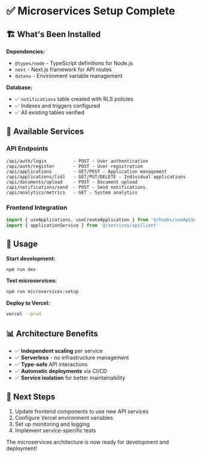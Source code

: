 # ✅ Microservices Setup Complete

## 🏗️ What's Been Installed

**Dependencies:**
- `@types/node` - TypeScript definitions for Node.js
- `next` - Next.js framework for API routes
- `dotenv` - Environment variable management

**Database:**
- ✅ `notifications` table created with RLS policies
- ✅ Indexes and triggers configured
- ✅ All existing tables verified

## 🚀 Available Services

### API Endpoints
```
/api/auth/login          - POST - User authentication
/api/auth/register       - POST - User registration
/api/applications        - GET/POST - Application management
/api/applications/[id]   - GET/PUT/DELETE - Individual applications
/api/documents/upload    - POST - Document upload
/api/notifications/send  - POST - Send notifications
/api/analytics/metrics   - GET - System analytics
```

### Frontend Integration
```typescript
import { useApplications, useCreateApplication } from '@/hooks/useApiServices'
import { applicationService } from '@/services/apiClient'
```

## 🔧 Usage

**Start development:**
```bash
npm run dev
```

**Test microservices:**
```bash
npm run microservices:setup
```

**Deploy to Vercel:**
```bash
vercel --prod
```

## 📊 Architecture Benefits

- ✅ **Independent scaling** per service
- ✅ **Serverless** - no infrastructure management
- ✅ **Type-safe** API interactions
- ✅ **Automatic deployments** via CI/CD
- ✅ **Service isolation** for better maintainability

## 🎯 Next Steps

1. Update frontend components to use new API services
2. Configure Vercel environment variables
3. Set up monitoring and logging
4. Implement service-specific tests

The microservices architecture is now ready for development and deployment!